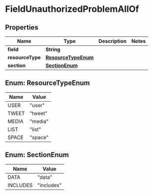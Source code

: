 

# FieldUnauthorizedProblemAllOf


## Properties

| Name | Type | Description | Notes |
|------------ | ------------- | ------------- | -------------|
|**field** | **String** |  |  |
|**resourceType** | [**ResourceTypeEnum**](#ResourceTypeEnum) |  |  |
|**section** | [**SectionEnum**](#SectionEnum) |  |  |



## Enum: ResourceTypeEnum

| Name | Value |
|---- | -----|
| USER | &quot;user&quot; |
| TWEET | &quot;tweet&quot; |
| MEDIA | &quot;media&quot; |
| LIST | &quot;list&quot; |
| SPACE | &quot;space&quot; |



## Enum: SectionEnum

| Name | Value |
|---- | -----|
| DATA | &quot;data&quot; |
| INCLUDES | &quot;includes&quot; |



